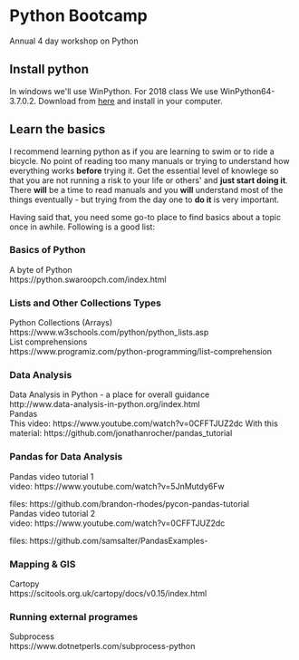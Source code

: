 # Python Bootcamp
Annual 4 day workshop on Python

## Install python
In windows we'll use WinPython. 
For 2018 class  We use WinPython64-3.7.0.2. Download from [here](https://sourceforge.net/projects/winpython/files/WinPython_3.7/3.7.0.2/WinPython64-3.7.0.2.exe/download) and install in your computer. 


## Learn the basics
I recommend learning python as if you are learning to swim or to ride a bicycle. No point of reading too many manuals or trying to understand how everything works **before** trying it. Get the essential level of knowlege so that you are not running a risk to your life or others' and **just start doing it**. There **will** be a time to read manuals and you **will** understand most of the things eventually - but trying from the day one to **do it** is very important.

Having said that, you need some go-to place to find basics about a topic once in awhile. Following is a good list: 

### Basics of Python
<dl>
    <dt>A byte of Python </dt> https://python.swaroopch.com/index.html
    <dt>
</dl>
    
### Lists and Other Collections Types
<dl>
    <dt> Python Collections (Arrays)</dt>   https://www.w3schools.com/python/python_lists.asp
    <dt> List comprehensions </dt> https://www.programiz.com/python-programming/list-comprehension
    
### Data Analysis
<dl>
    <dt>Data Analysis in Python - a place for overall guidance </dt> http://www.data-analysis-in-python.org/index.html
    <dt> Pandas </dt> 
    This video:  https://www.youtube.com/watch?v=0CFFTJUZ2dc
    With this material: https://github.com/jonathanrocher/pandas_tutorial 
</dl>


### Pandas for Data Analysis
<dl>
    <dt> Pandas video tutorial 1</dt> video: https://www.youtube.com/watch?v=5JnMutdy6Fw </p>  
    files: https://github.com/brandon-rhodes/pycon-pandas-tutorial
    <dt> Pandas video tutorial 2</dt> video: https://www.youtube.com/watch?v=0CFFTJUZ2dc </p>
    files: https://github.com/samsalter/PandasExamples- 

### Mapping & GIS
<dl> 
    <dt> Cartopy </dt> https://scitools.org.uk/cartopy/docs/v0.15/index.html
 </dl>

### Running external programes 
<dl>
    <dt> Subprocess </dt> https://www.dotnetperls.com/subprocess-python
</dl>
    

